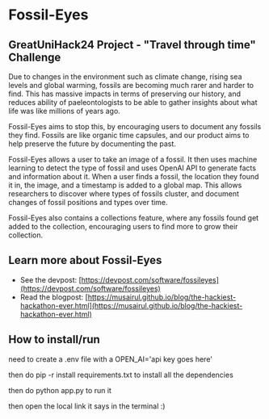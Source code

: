 # Fossil-Eyes

## GreatUniHack24 Project - "Travel through time" Challenge

Due to changes in the environment such as climate change, rising sea levels and global warming, fossils are becoming much rarer and harder to find. This has massive impacts in terms of preserving our history, and reduces ability of paeleontologists to be able to gather insights about what life was like millions of years ago. 

Fossil-Eyes aims to stop this, by encouraging users to document any fossils they find. Fossils are like organic time capsules, and our product aims to help preserve the future by documenting the past.

Fossil-Eyes allows a user to take an image of a fossil. It then uses machine learning to detect the type of fossil and uses OpenAI API to generate facts and information about it. When a user finds a fossil, the location they found it in, the image, and a timestamp is added to a global map. This allows researchers to discover where types of fossils cluster, and document changes of fossil positions and types over time.

Fossil-Eyes also contains a collections feature, where any fossils found get added to the collection, encouraging users to find more to grow their collection.

## Learn more about Fossil-Eyes

- See the devpost: [https://devpost.com/software/fossileyes](https://devpost.com/software/fossileyes)
- Read the blogpost: [https://musairul.github.io/blog/the-hackiest-hackathon-ever.html](https://musairul.github.io/blog/the-hackiest-hackathon-ever.html)


## How to install/run
need to create a .env file with a OPEN_AI='api key goes here' 

then do pip -r install requirements.txt to install all the dependencies

then do python app.py to run it

then open the local link it says in the terminal :)
